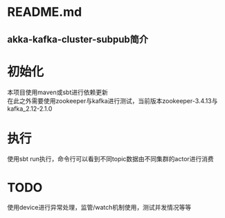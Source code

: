 README.md
====
akka-kafka-cluster-subpub简介
----
# 初始化
本项目使用maven或sbt进行依赖更新  
在此之外需要使用zookeeper与kafka进行测试，当前版本zookeeper-3.4.13与kafka_2.12-2.1.0
# 执行
使用sbt run执行，命令行可以看到不同topic数据由不同集群的actor进行消费

# TODO
使用device进行异常处理，监管/watch机制使用，测试并发情况等等
